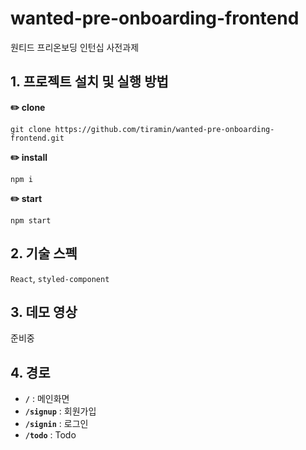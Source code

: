 # wanted-pre-onboarding-frontend
원티드 프리온보딩 인턴십 사전과제

## 1. 프로젝트 설치 및 실행 방법
**✏️ clone**
```
git clone https://github.com/tiramin/wanted-pre-onboarding-frontend.git
```
**✏️ install**
```
npm i
```
**✏️ start**
```
npm start
```

## 2. 기술 스펙
`React`, `styled-component`

## 3. 데모 영상
준비중

## 4. 경로
  - **`/`** : 메인화면
  - **`/signup`** :  회원가입
  - **`/signin`** : 로그인
  - **`/todo`** : Todo
